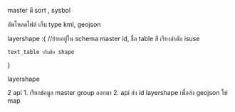 
master มี sort , sysbol

อัพโหลดไฟล์ เก็บ type kml, geojson

layershape :{ //ย้ายอยู่ใน schema master
    id,
    ชื่อ table
    สี
    เรียงลำดับ
    isuse

    text_table เก็บชื่อ shape
}

layershape


2 api 1. เรียกข้อมูล master group ออกมา 2. api ส่ง id layershape เพื่อส่ง geojson ให้ map 